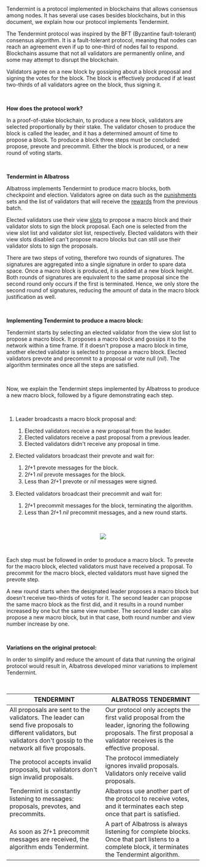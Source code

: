 Tendermint is a protocol implemented in blockchains that allows consensus among nodes. It has several use cases besides blockchains, but in this document, we explain how our protocol implements Tendermint.

The Tendermint protocol was inspired by the BFT (Byzantine fault-tolerant) consensus algorithm. It is a fault-tolerant protocol, meaning that nodes can reach an agreement even if up to one-third of nodes fail to respond. Blockchains assume that not all validators are permanently online, and some may attempt to disrupt the blockchain.

Validators agree on a new block by gossiping about a block proposal and signing the votes for the block. The block is effectively produced if at least two-thirds of all validators agree on the block, thus signing it.

<br/>

**How does the protocol work?**

In a proof-of-stake blockchain, to produce a new block, validators are selected proportionally by their stake. The validator chosen to produce the block is called the leader, and it has a determined amount of time to propose a block. To produce a block three steps must be concluded: propose, prevote and precommit. Either the block is produced, or a new round of voting starts.

<br/>

**Tendermint in Albatross**

Albatross implements Tendermint to produce macro blocks, both checkpoint and election. Validators agree on data such as the [punishments](https://github.com/nimiq/albatross-doc/blob/main/Punishments.md) sets and the list of validators that will receive the [rewards](https://github.com/nimiq/albatross-doc/blob/main/Rewards.md) from the previous batch.

Elected validators use their view [slots](https://github.com/nimiq/albatross-doc/blob/main/Slots.md) to propose a macro block and their validator slots to sign the block proposal. Each one is selected from the view slot list and validator slot list, respectively. Elected validators with their view slots disabled can't propose macro blocks but can still use their validator slots to sign the proposals.

There are two steps of voting, therefore two rounds of signatures. The signatures are aggregated into a single signature in order to spare data space. Once a macro block is produced, it is added at a new block height. Both rounds of signatures are equivalent to the same proposal since the second round only occurs if the first is terminated. Hence, we only store the second round of signatures, reducing the amount of data in the macro block justification as well.

<br/>

**Implementing Tendermint to produce a macro block:**

Tendermint starts by selecting an elected validator from the view slot list to propose a macro block. It proposes a macro block and gossips it to the network within a time frame. If it doesn't propose a macro block in time, another elected validator is selected to propose a macro block. Elected validators prevote and precommit to a proposal or vote null (*nil*). The algorithm terminates once all the steps are satisfied.

<br/>

Now, we explain the Tendermint steps implemented by Albatross to produce a new macro block, followed by a figure demonstrating each step.

<br/>

1. Leader broadcasts a macro block proposal and:
    1. Elected validators receive a new proposal from the leader.
    2. Elected validators receive a past proposal from a previous leader. 
    3. Elected validators didn't receive any proposal in time.

2. Elected validators broadcast their prevote and wait for:
    1. 2𝑓+1 prevote messages for the block.
    2. 2𝑓+1 *nil* prevote messages for the block.
    3. Less than 2𝑓+1 prevote or *nil* messages were signed.
    
3. Elected validators broadcast their precommit and wait for:
    1. 2𝑓+1 precommit messages for the block, terminating the algorithm.
    2. Less than 2𝑓+1 *nil* precommit messages, and a new round starts.

<br/>

<p align="center">
  <img src="https://i.postimg.cc/0jKxGb7F/Tendermint-drawio.png"/>
</p>

<br/>

Each step must be followed in order to produce a macro block. To prevote for the macro block, elected validators must have received a proposal. To precommit for the macro block, elected validators must have signed the prevote step.

A new round starts when the designated leader proposes a macro block but doesn't receive two-thirds of votes for it. The second leader can propose the same macro block as the first did, and it results in a round number increased by one but the same view number. The second leader can also propose a new macro block, but in that case, both round number and view number increase by one.

<br/>

**Variations on the original protocol:**

In order to simplify and reduce the amount of data that running the original protocol would result in, Albatross developed minor variations to implement Tendermint.

<br/>

| TENDERMINT | ALBATROSS TENDERMINT |
| --- | --- |
| All proposals are sent to the validators. The leader can send five proposals to different validators, but validators don't gossip to the network all five proposals. | Our protocol only accepts the first valid proposal from the leader, ignoring the following proposals. The first proposal a validator receives is the effective proposal. |
| The protocol accepts invalid proposals, but validators don't sign invalid proposals. | The protocol immediately ignores invalid proposals. Validators only receive valid proposals. |
| Tendermint is constantly listening to messages: proposals, prevotes, and precommits. | Albatross use another part of the protocol to receive votes, and it terminates each step once that part is satisfied. |
| As soon as 2𝑓+1 precommit messages are received, the algorithm ends Tendermint. | A part of Albatross is always listening for complete blocks. Once that part listens to a complete block, it terminates the Tendermint algorithm. |
